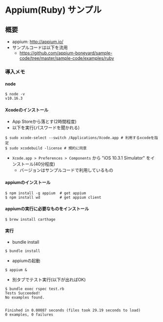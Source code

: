 # Appium(Ruby) サンプル

## 概要
* appium: http://appium.io/
* サンプルコードは以下を流用
  * https://github.com/appium-boneyard/sample-code/tree/master/sample-code/examples/ruby

### 導入メモ
#### node
```
$ node -v
v10.16.3
```

#### Xcodeのインストール
* App Storeから落とす(2時間程度)
* 以下を実行(パスワードを聞かれる)

```
$ sudo xcode-select --switch /Applications/Xcode.app # 利用するxcodeを指定
$ sudo xcodebuild -license # 規約に同意
```

* `Xcode.app > Preferences > Components` から "iOS 10.3.1 Simulator" をインストール(40分程度)
  * バージョンはサンプルコードで利用しているもの


#### appiumのインストール
```
$ npm install -g appium  # get appium
$ npm install wd         # get appium client
```

#### appiumの実行に必要なものをインストール

```
$ brew install carthage
```

#### 実行
* bundle install
```
$ bundle install
```

* appiumの起動

```
$ appium &
```

* 別タブでテスト実行(以下が出ればOK)
```
$ bundle exec rspec test.rb
Tests Succeeded!
No examples found.


Finished in 0.00087 seconds (files took 29.19 seconds to load)
0 examples, 0 failures
```
